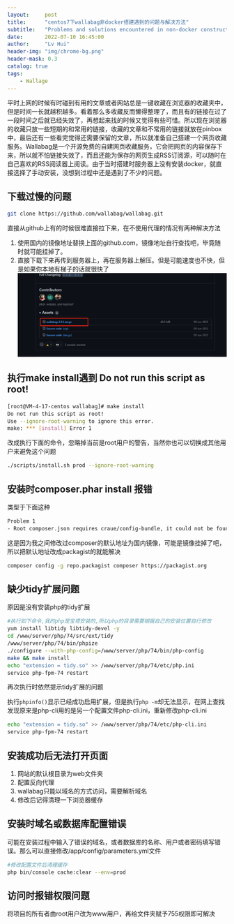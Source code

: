 ```yaml
---
layout:     post
title:      "centos7下wallabag非docker搭建遇到的问题与解决方法"
subtitle:   "Problems and solutions encountered in non-docker construction of Wallabag under centos7"
date:       2022-07-10 16:45:00
author:     "Lv Hui"
header-img: "img/chrome-bg.png"
header-mask: 0.3
catalog: true
tags:
    - Wallage
---
```



平时上网的时候有时碰到有用的文章或者网站总是一键收藏在浏览器的收藏夹中，但是时间一长就越积越多。看着那么多收藏反而懒得整理了，而且有的链接在过了一段时间之后就已经失效了，再想起来找的时候又觉得有些可惜。所以现在浏览器的收藏只放一些短期的和常用的链接，收藏的文章和不常用的链接就放在pinbox中，最后还有一些看完觉得还需要保留的文章，所以就准备自己搭建一个网页收藏服务。Wallabag是一个开源免费的自建网页收藏服务，它会把网页的内容保存下来，所以就不怕链接失效了，而且还能为保存的网页生成RSS订阅源，可以随时在自己喜欢的RSS阅读器上阅读。由于当时搭建时服务器上没有安装docker，就直接选择了手动安装，没想到过程中还是遇到了不少的问题。

## 下载过慢的问题

```bash
git clone https://github.com/wallabag/wallabag.git
```

直接从github上有的时候很难直接拉下来，在不使用代理的情况有两种解决方法

1. 使用国内的镜像地址替换上面的github.com，镜像地址自行查找吧，毕竟随时就可能挂掉了。
2. 直接下载下来再传到服务器上，再在服务器上解压。但是可能速度也不快，但是如果你本地有梯子的话就很快了
![github release](/img/in-post/release.png)

## 执行make install遇到 Do not run this script as root!

```bash
[root@VM-4-17-centos wallabag]# make install
Do not run this script as root!
Use --ignore-root-warning to ignore this error.
make: *** [install] Error 1
```

改成执行下面的命令，忽略掉当前是root用户的警告，当然你也可以切换成其他用户来避免这个问题

```bash
./scripts/install.sh prod --ignore-root-warning
```

## 安装时composer.phar install 报错

类型于下面这种

```bash
Problem 1
- Root composer.json requires craue/config-bundle, it could not be found in any version, there may be a typo in the package name.
```

这是因为我之间修改过composer的默认地址为国内镜像，可能是镜像挂掉了吧，所以把默认地址改成packagist的就能解决

```bash
composer config -g repo.packagist composer https://packagist.org
```

## 缺少tidy扩展问题

原因是没有安装php的tidy扩展

```bash
#执行如下命令,我的php是宝塔安装的,所以php的目录需要根据自己的安装位置自行修改
yum install libtidy libtidy-devel -y
cd /www/server/php/74/src/ext/tidy
/www/server/php/74/bin/phpize
./configure --with-php-config=/www/server/php/74/bin/php-config
make && make install
echo "extension = tidy.so" >> /www/server/php/74/etc/php.ini
service php-fpm-74 restart 
```

再次执行时依然提示tidy扩展的问题

执行`phpinfo()`显示已经成功启用扩展，但是执行`php -m`却无法显示，在网上查找发现原来是php-cli用的是另一个配置文件php-cli.ini，重新修改php-cli.ini

```bash
echo "extension = tidy.so" >> /www/server/php/74/etc/php-cli.ini
service php-fpm-74 restart 
```

## 安装成功后无法打开页面

1. 网站的默认根目录为web文件夹
2. 配置反向代理
3. wallabag只能以域名的方式访问，需要解析域名
4. 修改后记得清理一下浏览器缓存

## 安装时域名或数据库配置错误

可能在安装过程中输入了错误的域名，或者数据库的名称、用户或者密码填写错误。那么可以直接修改/app/config/parameters.yml文件

```bash
#修改配置文件后清理缓存
php bin/console cache:clear --env=prod
```

## 访问时报错权限问题

将项目的所有者由root用户改为www用户，再给文件夹赋予755权限即可解决